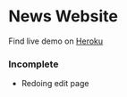 # News Website
Find live demo on [Heroku](https://project490.herokuapp.com/)

### Incomplete
- Redoing edit page
